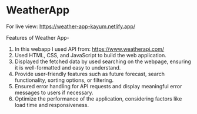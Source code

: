 # WeatherApp
For live view: https://weather-app-kayum.netlify.app/

Features of Weather App-
1. In this webapp I used API from: https://www.weatherapi.com/
2. Used HTML, CSS, and JavaScript to build the web application.
3. Displayed the fetched data by used searching on the webpage, ensuring it is well-formatted and easy to understand.
4. Provide user-friendly features such as future forecast, search functionality, sorting options, or filtering.
5. Ensured error handling for API requests and display meaningful error messages to users if necessary.
6. Optimize the performance of the application, considering factors like load time and responsiveness.
